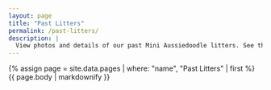 ```yaml
---
layout: page
title: "Past Litters"
permalink: /past-litters/
description: |
  View photos and details of our past Mini Aussiedoodle litters. See the quality and care that goes into each puppy's upbringing.
---
```


{% assign page = site.data.pages | where: "name", "Past Litters" | first %}
{{ page.body | markdownify }}

